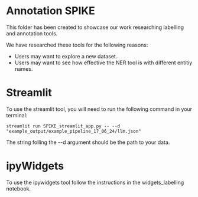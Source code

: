 # Annotation SPIKE

This folder has been created to showcase our work researching labelling and annotation tools.

We have researched these tools for the following reasons:
- Users may want to explore a new dataset.
- Users may want to see how effective the NER tool is with different entitiy names.

# Streamlit

To use the streamlit tool, you will need to run the following command in your terminal:

```console
streamlit run SPIKE_streamlit_app.py -- --d "example_output/example_pipeline_17_06_24/llm.json"
```

The string folling the --d argument should be the path to your data.

# ipyWidgets

To use the ipywidgets tool follow the instructions in the widgets_labelling notebook.
